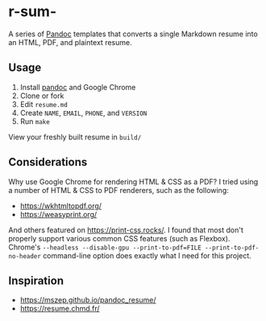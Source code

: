 # r-sum-

A series of [Pandoc][pandoc] templates that converts a single Markdown resume into an
HTML, PDF, and plaintext resume.

## Usage

1. Install [pandoc][pandoc] and Google Chrome
1. Clone or fork
1. Edit `resume.md`
1. Create `NAME`, `EMAIL`, `PHONE`, and `VERSION`
1. Run `make`

View your freshly built resume in `build/`

## Considerations

Why use Google Chrome for rendering HTML & CSS as a PDF? I tried using a number
of HTML & CSS to PDF renderers, such as the following:

- <https://wkhtmltopdf.org/>
- <https://weasyprint.org/>

And others featured on <https://print-css.rocks/>. I found that most don't
properly support various common CSS features (such as Flexbox). Chrome's
`--headless --disable-gpu --print-to-pdf=FILE --print-to-pdf-no-header`
command-line option does exactly what I need for this project.

## Inspiration

- <https://mszep.github.io/pandoc_resume/>
- <https://resume.chmd.fr/>

[pandoc]: <https://pandoc.org/>
